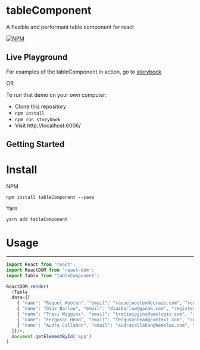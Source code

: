 # tableComponent
A flexible and performant table component for react

[![NPM](https://nodei.co/npm/tableComponent.png)](https://npmjs.org/package/tableComponent)

## Live Playground

For examples of the tableComponent in action, go to [storybook](https://edgesyntax.github.io/tableComponent/)

OR

To run that demo on your own computer:
* Clone this repository
* `npm install`
* `npm run storybook`
* Visit http://localhost:6006/

## Getting Started

# Install
NPM 
```
npm install tableComponent --save
```
Yarn
```
yarn add tableComponent
```

# Usage
____
```js
import React from "react";
import ReactDOM from 'react-dom';
import Table from "tableComponent";

ReactDOM.render(
  <Table
  data={[
    { "name": "Raquel Wooten", "email": "raquelwooten@ecraze.com", "registered": "2015-02-23T12:56:54 +06:00", "latitude": 86.017882, "longitude": -80.094174 },
    { "name": "Diaz Barlow", "email": "diazbarlow@gazak.com", "registered": "2015-07-15T10:57:26 +05:00", "latitude": -82.476876, "longitude": 134.539503 },
    { "name": "Traci Wiggins", "email": "traciwiggins@geologix.com", "registered": "2016-07-01T09:53:59 +05:00", "latitude": -16.153468, "longitude": 147.007858 },
    { "name": "Ferguson Head", "email": "fergusonhead@comtext.com", "registered": "2015-05-07T05:12:18 +05:00", "latitude": -18.389837, "longitude": 123.649699 },
    { "name": "Audra Callahan", "email": "audracallahan@homelux.com", "registered": "2015-06-15T04:39:44 +05:00", "latitude": 32.395529, "longitude": -140.60243 }
  ]}/>,
  document.getElementById('app')
)

```
